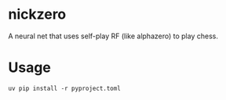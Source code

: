 # nickzero

A neural net that uses self-play RF (like alphazero) to play chess.

# Usage
```shell
uv pip install -r pyproject.toml
```
